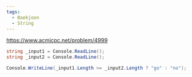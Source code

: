 ```yaml
---
tags:
  - Baekjoon
  - String
---
```

https://www.acmicpc.net/problem/4999
```C#
string _input1 = Console.ReadLine();
string _input2 = Console.ReadLine();

Console.WriteLine(_input1.Length >= _input2.Length ? "go" : "no");
```